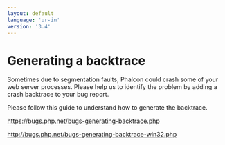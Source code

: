 ```yaml
---
layout: default
language: 'ur-in'
version: '3.4'
---
```


# Generating a backtrace

Sometimes due to segmentation faults, Phalcon could crash some of your web server processes. Please help us to identify the problem by adding a crash backtrace to your bug report.

Please follow this guide to understand how to generate the backtrace.

<https://bugs.php.net/bugs-generating-backtrace.php>

<http://bugs.php.net/bugs-generating-backtrace-win32.php>